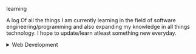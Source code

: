 learning

A log Of all the things I am currently learning in the field of software engineering/programming and also expanding my knowledge in all things technology. I hope to update/learn atleast something new everyday.

<details>
<summary>Web Development</summary>
| Resource  | Progress |
| ------------- | ------------- |
| [The Odin Project: Introduction]https://www.theodinproject.com/lessons/foundations-how-this-course-will-work  | ✓ | |
| [The Odin Project: Prerequisites]https://www.theodinproject.com/lessons/foundations-computer-basics  | ✓ | |
| [The Odin Project: Git Basics] https://www.theodinproject.com/lessons/foundations-introduction-to-git | ✓ | |
| [The Odin Project: HTML Foundations] https://www.theodinproject.com/lessons/foundations-introduction-to-html-and-css | ✓ | |
| [The Odin Project: CSS Foundations] https://www.theodinproject.com/lessons/foundations-intro-to-css | ✓ | |
| [The Odin Project: Flexbox] https://www.theodinproject.com/lessons/foundations-introduction-to-flexbox | ✓ | |
| [The ODin Project: JavaScript Basics] https://www.theodinproject.com/lessons/foundations-fundamentals-part-1 | ✓ | |
|[The Odin Project: Conclusion] https://www.theodinproject.com/lessons/foundations-choose-your-path-forward | ✓ | |
</details>
